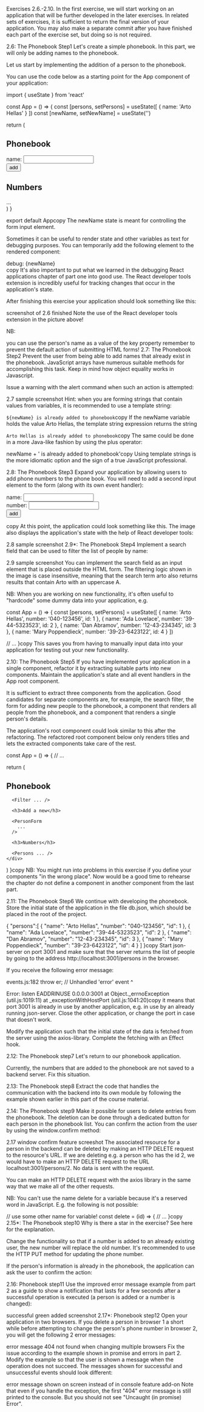 Exercises 2.6.-2.10.
In the first exercise, we will start working on an application that will be further developed in the later exercises. In related sets of exercises, it is sufficient to return the final version of your application. You may also make a separate commit after you have finished each part of the exercise set, but doing so is not required.

2.6: The Phonebook Step1
Let's create a simple phonebook. In this part, we will only be adding names to the phonebook.

Let us start by implementing the addition of a person to the phonebook.

You can use the code below as a starting point for the App component of your application:

import { useState } from 'react'

const App = () => {
const [persons, setPersons] = useState([
{ name: 'Arto Hellas' }
])
const [newName, setNewName] = useState('')

return (

<div>
<h2>Phonebook</h2>
<form>
<div>
name: <input />
</div>
<div>
<button type="submit">add</button>
</div>
</form>
<h2>Numbers</h2>
...
</div>
)
}

export default Appcopy
The newName state is meant for controlling the form input element.

Sometimes it can be useful to render state and other variables as text for debugging purposes. You can temporarily add the following element to the rendered component:

<div>debug: {newName}</div>copy
It's also important to put what we learned in the debugging React applications chapter of part one into good use. The React developer tools extension is incredibly useful for tracking changes that occur in the application's state.

After finishing this exercise your application should look something like this:

screenshot of 2.6 finished
Note the use of the React developer tools extension in the picture above!

NB:

you can use the person's name as a value of the key property
remember to prevent the default action of submitting HTML forms!
2.7: The Phonebook Step2
Prevent the user from being able to add names that already exist in the phonebook. JavaScript arrays have numerous suitable methods for accomplishing this task. Keep in mind how object equality works in Javascript.

Issue a warning with the alert command when such an action is attempted:

2.7 sample screenshot
Hint: when you are forming strings that contain values from variables, it is recommended to use a template string:

`${newName} is already added to phonebook`copy
If the newName variable holds the value Arto Hellas, the template string expression returns the string

`Arto Hellas is already added to phonebook`copy
The same could be done in a more Java-like fashion by using the plus operator:

newName + ' is already added to phonebook'copy
Using template strings is the more idiomatic option and the sign of a true JavaScript professional.

2.8: The Phonebook Step3
Expand your application by allowing users to add phone numbers to the phone book. You will need to add a second input element to the form (along with its own event handler):

<form>
  <div>name: <input /></div>
  <div>number: <input /></div>
  <div><button type="submit">add</button></div>
</form>copy
At this point, the application could look something like this. The image also displays the application's state with the help of React developer tools:

2.8 sample screenshot
2.9\*: The Phonebook Step4
Implement a search field that can be used to filter the list of people by name:

2.9 sample screenshot
You can implement the search field as an input element that is placed outside the HTML form. The filtering logic shown in the image is case insensitive, meaning that the search term arto also returns results that contain Arto with an uppercase A.

NB: When you are working on new functionality, it's often useful to "hardcode" some dummy data into your application, e.g.

const App = () => {
const [persons, setPersons] = useState([
{ name: 'Arto Hellas', number: '040-123456', id: 1 },
{ name: 'Ada Lovelace', number: '39-44-5323523', id: 2 },
{ name: 'Dan Abramov', number: '12-43-234345', id: 3 },
{ name: 'Mary Poppendieck', number: '39-23-6423122', id: 4 }
])

// ...
}copy
This saves you from having to manually input data into your application for testing out your new functionality.

2.10: The Phonebook Step5
If you have implemented your application in a single component, refactor it by extracting suitable parts into new components. Maintain the application's state and all event handlers in the App root component.

It is sufficient to extract three components from the application. Good candidates for separate components are, for example, the search filter, the form for adding new people to the phonebook, a component that renders all people from the phonebook, and a component that renders a single person's details.

The application's root component could look similar to this after the refactoring. The refactored root component below only renders titles and lets the extracted components take care of the rest.

const App = () => {
// ...

return (

<div>
<h2>Phonebook</h2>

      <Filter ... />

      <h3>Add a new</h3>

      <PersonForm
        ...
      />

      <h3>Numbers</h3>

      <Persons ... />
    </div>

)
}copy
NB: You might run into problems in this exercise if you define your components "in the wrong place". Now would be a good time to rehearse the chapter do not define a component in another component from the last part.

2.11: The Phonebook Step6
We continue with developing the phonebook. Store the initial state of the application in the file db.json, which should be placed in the root of the project.

{
"persons":[
{
"name": "Arto Hellas",
"number": "040-123456",
"id": 1
},
{
"name": "Ada Lovelace",
"number": "39-44-5323523",
"id": 2
},
{
"name": "Dan Abramov",
"number": "12-43-234345",
"id": 3
},
{
"name": "Mary Poppendieck",
"number": "39-23-6423122",
"id": 4
}
]
}copy
Start json-server on port 3001 and make sure that the server returns the list of people by going to the address http://localhost:3001/persons in the browser.

If you receive the following error message:

events.js:182
throw er; // Unhandled 'error' event
^

Error: listen EADDRINUSE 0.0.0.0:3001
at Object.\_errnoException (util.js:1019:11)
at \_exceptionWithHostPort (util.js:1041:20)copy
it means that port 3001 is already in use by another application, e.g. in use by an already running json-server. Close the other application, or change the port in case that doesn't work.

Modify the application such that the initial state of the data is fetched from the server using the axios-library. Complete the fetching with an Effect hook.

2.12: The Phonebook step7
Let's return to our phonebook application.

Currently, the numbers that are added to the phonebook are not saved to a backend server. Fix this situation.

2.13: The Phonebook step8
Extract the code that handles the communication with the backend into its own module by following the example shown earlier in this part of the course material.

2.14: The Phonebook step9
Make it possible for users to delete entries from the phonebook. The deletion can be done through a dedicated button for each person in the phonebook list. You can confirm the action from the user by using the window.confirm method:

2.17 window confirm feature screeshot
The associated resource for a person in the backend can be deleted by making an HTTP DELETE request to the resource's URL. If we are deleting e.g. a person who has the id 2, we would have to make an HTTP DELETE request to the URL localhost:3001/persons/2. No data is sent with the request.

You can make an HTTP DELETE request with the axios library in the same way that we make all of the other requests.

NB: You can't use the name delete for a variable because it's a reserved word in JavaScript. E.g. the following is not possible:

// use some other name for variable!
const delete = (id) => {
// ...
}copy
2.15\*: The Phonebook step10
Why is there a star in the exercise? See here for the explanation.

Change the functionality so that if a number is added to an already existing user, the new number will replace the old number. It's recommended to use the HTTP PUT method for updating the phone number.

If the person's information is already in the phonebook, the application can ask the user to confirm the action:

2.16: Phonebook step11
Use the improved error message example from part 2 as a guide to show a notification that lasts for a few seconds after a successful operation is executed (a person is added or a number is changed):

successful green added screenshot
2.17\*: Phonebook step12
Open your application in two browsers. If you delete a person in browser 1 a short while before attempting to change the person's phone number in browser 2, you will get the following 2 error messages:

error message 404 not found when changing multiple browsers
Fix the issue according to the example shown in promise and errors in part 2. Modify the example so that the user is shown a message when the operation does not succeed. The messages shown for successful and unsuccessful events should look different:

error message shown on screen instead of in console feature add-on
Note that even if you handle the exception, the first "404" error message is still printed to the console. But you should not see "Uncaught (in promise) Error".
